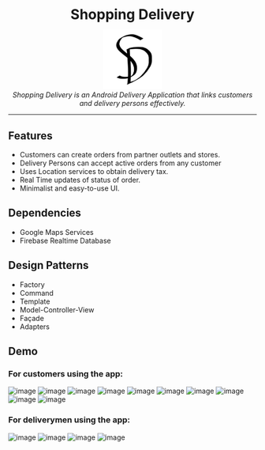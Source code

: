<div align="center"><h1 style="margin-bottom:0">Shopping Delivery</h1></div>

<p align="center">
  <img src="./logo.png" alt="Sapiens-Delivery-logo" width="120px" height="120px"/>
  <br>
  <i>Shopping Delivery is an Android Delivery Application that links customers and delivery persons effectively.</i>
  <br>
</p>
<hr>

## Features

* Customers can create orders from partner outlets and stores.
* Delivery Persons can accept active orders from any customer
* Uses Location services to obtain delivery tax.
* Real Time updates of status of order.
* Minimalist and easy-to-use UI.

## Dependencies

* Google Maps Services
* Firebase Realtime Database

## Design Patterns
- Factory
- Command 
- Template 
- Model-Controller-View  
- Façade 
- Adapters 

## Demo 
### For customers using the app:
![image](https://user-images.githubusercontent.com/74110291/149050301-6891890a-6f7e-4e03-9071-69f0c7aa90b5.png)
![image](https://user-images.githubusercontent.com/74110291/149049600-e57a81dc-bde6-49a8-8eb4-89bbdf74fcff.png)
![image](https://user-images.githubusercontent.com/74110291/149049656-c7a2be82-e558-4eb5-b014-aaa41d0cfca6.png)
![image](https://user-images.githubusercontent.com/74110291/149049729-0cbe6075-e878-4e50-a176-b4a450bb07cb.png)
![image](https://user-images.githubusercontent.com/74110291/149049767-f9f37947-4cd2-491e-abea-246aa4e44bc7.png)
![image](https://user-images.githubusercontent.com/74110291/149049829-6833fea8-29e4-4321-a30a-688492c3f07b.png)
![image](https://user-images.githubusercontent.com/74110291/149050051-5c8b918c-ade5-43a4-900c-43b33600fb04.png)
![image](https://user-images.githubusercontent.com/74110291/149050217-330664f9-d028-4c90-a0bb-bc93d43578a9.png)
![image](https://user-images.githubusercontent.com/74110291/149050195-ff8a42d2-394b-4f2f-8e75-66dd4a1cef0a.png)
![image](https://user-images.githubusercontent.com/74110291/149050246-43672181-f7c6-40a4-9c7b-7899d029f7cb.png)

### For deliverymen using the app: 
![image](https://user-images.githubusercontent.com/74110291/149050095-db3774a1-1429-42dc-8256-e1b7ac793874.png)
![image](https://user-images.githubusercontent.com/74110291/149050118-d6b852fc-f3a5-4cc9-a352-6365b2df1825.png)
![image](https://user-images.githubusercontent.com/74110291/149050140-e0d423eb-fb2c-4cfa-a196-e8a77a0ea030.png)
![image](https://user-images.githubusercontent.com/74110291/149050157-f02de806-f169-4a79-b531-0304dba674f6.png)
